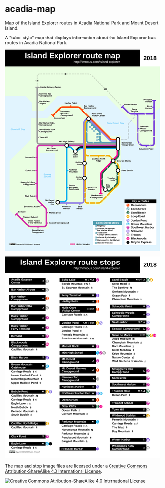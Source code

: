 # acadia-map
Map of the Island Explorer routes in Acadia National Park and Mount Desert Island.

A "tube-style" map that displays information about the Island Explorer bus routes in Acadia National Park.

![A "tube-style" map of Island Explorer bus routes in Acadia National Park.](2018/island-explorer-route-map-2018.svg "Island Explorer Map")

![A list of bus stops in Acadia National Park.](2018/island-explorer-route-stops-2018.svg "Island Explorer Stops")

The map and stop image files are licensed under a [Creative Commons Attribution-ShareAlike 4.0 International License](http://creativecommons.org/licenses/by-sa/4.0/).

![Creative Commons Attribution-ShareAlike 4.0 International License](https://i.creativecommons.org/l/by-sa/4.0/88x31.png "Creative Commons Attribution-ShareAlike 4.0 International License")
